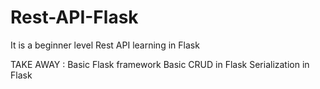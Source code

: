 # Rest-API-Flask


It is a beginner level Rest API learning in Flask

TAKE AWAY :
Basic Flask framework
Basic CRUD in Flask
Serialization in Flask
